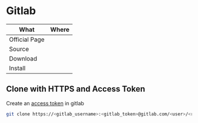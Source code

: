 # Gitlab

| What          | Where |
|---------------|-------|
| Official Page |       |
| Source        |       |
| Download      |       |
| Install       |       |

## Clone with HTTPS and Access Token

Create an [access token](https://gitlab.com/-/profile/personal_access_tokens) in gitlab

``` sh
git clone https://<gitlab_username>:<gitlab_token>@gitlab.com/<user>/<repo>.git
```
